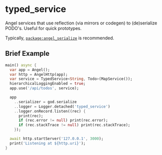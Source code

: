 # typed_service
Angel services that use reflection (via mirrors or codegen) to (de)serialize PODO's.
Useful for quick prototypes.

Typically, [`package:angel_serialize`](https://github.com/angel-dart/serialize)
is recommended.

## Brief Example
```dart
main() async {
  var app = Angel();
  var http = AngelHttp(app);
  var service = TypedService<String, Todo>(MapService());
  hierarchicalLoggingEnabled = true;
  app.use('/api/todos', service);

  app
    ..serializer = god.serialize
    ..logger = Logger.detached('typed_service')
    ..logger.onRecord.listen((rec) {
      print(rec);
      if (rec.error != null) print(rec.error);
      if (rec.stackTrace != null) print(rec.stackTrace);
    });

  await http.startServer('127.0.0.1', 3000);
  print('Listening at ${http.uri}');
}
```
